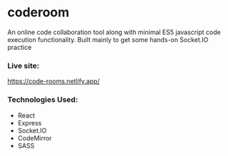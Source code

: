 # coderoom
An online code collaboration tool along with minimal ES5 javascript code execution functionality.
Built mainly to get some hands-on Socket.IO practice

### Live site: 
https://code-rooms.netlify.app/

### Technologies Used:
  - React
  - Express
  - Socket.IO
  - CodeMirror
  - SASS



